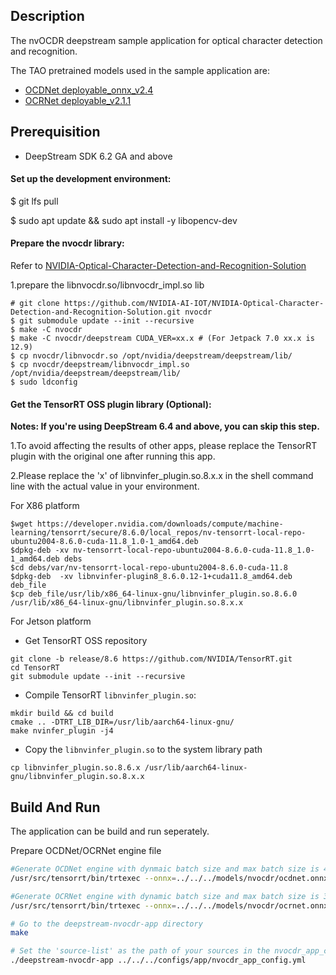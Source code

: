 ## Description
The nvOCDR deepstream sample application for optical character detection and recognition.

The TAO pretrained models used in the sample application are:
* [OCDNet deployable_onnx_v2.4](https://catalog.ngc.nvidia.com/orgs/nvidia/teams/tao/models/ocdnet)
* [OCRNet deployable_v2.1.1](https://catalog.ngc.nvidia.com/orgs/nvidia/teams/tao/models/ocrnet)

## Prerequisition
* DeepStream SDK 6.2 GA and above

#### **Set up the development environment**:
$ git lfs pull

$ sudo apt update && sudo apt install -y libopencv-dev

#### **Prepare the nvocdr library**:
Refer to [NVIDIA-Optical-Character-Detection-and-Recognition-Solution](https://github.com/NVIDIA-AI-IOT/NVIDIA-Optical-Character-Detection-and-Recognition-Solution/tree/main)

1.prepare the libnvocdr.so/libnvocdr_impl.so lib

```shell
# git clone https://github.com/NVIDIA-AI-IOT/NVIDIA-Optical-Character-Detection-and-Recognition-Solution.git nvocdr
$ git submodule update --init --recursive
$ make -C nvocdr
$ make -C nvocdr/deepstream CUDA_VER=xx.x # (For Jetpack 7.0 xx.x is 12.9)
$ cp nvocdr/libnvocdr.so /opt/nvidia/deepstream/deepstream/lib/
$ cp nvocdr/deepstream/libnvocdr_impl.so /opt/nvidia/deepstream/deepstream/lib/
$ sudo ldconfig
```

#### **Get the TensorRT OSS plugin library (Optional)**:

**Notes: If you're using DeepStream 6.4 and above, you can skip this step.**

1.To avoid affecting the results of other apps, please replace the TensorRT plugin with the original one after running this app.  

2.Please replace the 'x' of libnvinfer_plugin.so.8.x.x in the shell command line with the actual value in your environment.

For X86 platform
```shell
$wget https://developer.nvidia.com/downloads/compute/machine-learning/tensorrt/secure/8.6.0/local_repos/nv-tensorrt-local-repo-ubuntu2004-8.6.0-cuda-11.8_1.0-1_amd64.deb
$dpkg-deb -xv nv-tensorrt-local-repo-ubuntu2004-8.6.0-cuda-11.8_1.0-1_amd64.deb debs
$cd debs/var/nv-tensorrt-local-repo-ubuntu2004-8.6.0-cuda-11.8
$dpkg-deb  -xv libnvinfer-plugin8_8.6.0.12-1+cuda11.8_amd64.deb deb_file
$cp deb_file/usr/lib/x86_64-linux-gnu/libnvinfer_plugin.so.8.6.0  /usr/lib/x86_64-linux-gnu/libnvinfer_plugin.so.8.x.x
```

For Jetson platform
- Get TensorRT OSS repository
```shell
git clone -b release/8.6 https://github.com/NVIDIA/TensorRT.git
cd TensorRT
git submodule update --init --recursive
```

- Compile TensorRT `libnvinfer_plugin.so`:
```shell
mkdir build && cd build
cmake .. -DTRT_LIB_DIR=/usr/lib/aarch64-linux-gnu/
make nvinfer_plugin -j4
```

- Copy the `libnvinfer_plugin.so` to the system library path
```shell
cp libnvinfer_plugin.so.8.6.x /usr/lib/aarch64-linux-gnu/libnvinfer_plugin.so.8.x.x
```

## Build And Run
The application can be build and run seperately.

Prepare OCDNet/OCRNet engine file
```bash
#Generate OCDNet engine with dynmaic batch size and max batch size is 4:
/usr/src/tensorrt/bin/trtexec --onnx=../../../models/nvocdr/ocdnet.onnx --minShapes=input:1x3x736x1280 --optShapes=input:1x3x736x1280 --maxShapes=input:1x3x736x1280 --fp16 --saveEngine=../../../models/nvocdr/ocdnet.fp16.engine

#Generate OCRNet engine with dynamic batch size and max batch size is 32:
/usr/src/tensorrt/bin/trtexec --onnx=../../../models/nvocdr/ocrnet.onnx --minShapes=input:1x1x64x200 --optShapes=input:32x1x64x200 --maxShapes=input:32x1x64x200 --fp16 --saveEngine=../../../models/nvocdr/ocrnet.fp16.engine
```

```bash
# Go to the deepstream-nvocdr-app directory
make

# Set the 'source-list' as the path of your sources in the nvocdr_app_config.yml
./deepstream-nvocdr-app ../../../configs/app/nvocdr_app_config.yml
```
